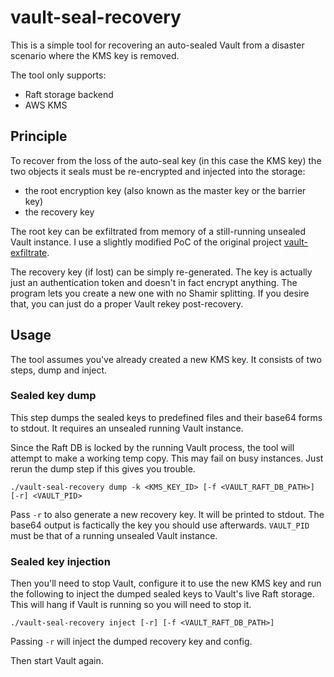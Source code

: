 # vault-seal-recovery

This is a simple tool for recovering an auto-sealed Vault from a disaster scenario where the KMS key is removed.

The tool only supports:
- Raft storage backend
- AWS KMS

## Principle

To recover from the loss of the auto-seal key (in this case the KMS key) the two objects it seals must be re-encrypted and injected into the storage:
- the root encryption key (also known as the master key or the barrier key)
- the recovery key

The root key can be exfiltrated from memory of a still-running unsealed Vault instance. I use a slightly modified PoC of the original project [vault-exfiltrate](https://github.com/slingamn/vault-exfiltrate).

The recovery key (if lost) can be simply re-generated. The key is actually just an authentication token and doesn't in fact encrypt anything. The program lets you create a new one with no Shamir splitting. If you desire that, you can just do a proper Vault rekey post-recovery.

## Usage

The tool assumes you've already created a new KMS key. It consists of two steps, dump and inject.

### Sealed key dump

This step dumps the sealed keys to predefined files and their base64 forms to stdout. It requires an unsealed running Vault instance.

Since the Raft DB is locked by the running Vault process, the tool will attempt to make a working temp copy. This may fail on busy instances. Just rerun the dump step if this gives you trouble.

```
./vault-seal-recovery dump -k <KMS_KEY_ID> [-f <VAULT_RAFT_DB_PATH>] [-r] <VAULT_PID>
```

Pass `-r` to also generate a new recovery key. It will be printed to stdout. The base64 output is factically the key you should use afterwards. `VAULT_PID` must be that of a running unsealed Vault instance.

### Sealed key injection

Then you'll need to stop Vault, configure it to use the new KMS key and run the following to inject the dumped sealed keys to Vault's live Raft storage. This will hang if Vault is running so you will need to stop it.
```
./vault-seal-recovery inject [-r] [-f <VAULT_RAFT_DB_PATH>]
```

Passing `-r` will inject the dumped recovery key and config.

Then start Vault again.
